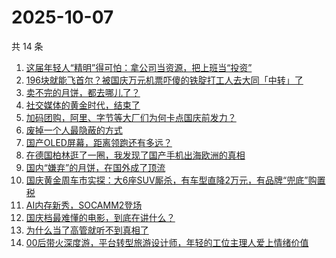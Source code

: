 # 2025-10-07

共 14 条

<!-- BEGIN 36KR -->
<!-- 最后更新时间 2025-10-07 22:27:01 +0800 -->
1. [这届年轻人“精明”得可怕：拿公司当资源，把上班当“投资”](https://36kr.com/p/3468806427170432)
1. [196块就能飞首尔？被国庆万元机票吓傻的铁腚打工人去大同「中转」了](https://36kr.com/p/3497217194072966)
1. [卖不完的月饼，都去哪儿了？](https://36kr.com/p/3497072039254913)
1. [社交媒体的黄金时代，结束了](https://36kr.com/p/3497190557129603)
1. [加码团购，阿里、字节等大厂们为何卡点国庆前发力？](https://36kr.com/p/3495996676364417)
1. [废掉一个人最隐蔽的方式](https://36kr.com/p/3496010684373893)
1. [国产OLED屏幕，距离领跑还有多远？](https://36kr.com/p/3496253590330501)
1. [在德国柏林逛了一圈，我发现了国产手机出海欧洲的真相](https://36kr.com/p/3495782083827845)
1. [国内“嫌弃”的月饼，在国外成了顶流](https://36kr.com/p/3495776858217353)
1. [国庆黄金周车市实探：大6座SUV厮杀，有车型直降2万元，有品牌“兜底”购置税](https://36kr.com/p/3496051500801157)
1. [AI内存新秀，SOCAMM2登场](https://36kr.com/p/3495776917642113)
1. [国庆档最难懂的电影，到底在讲什么？](https://36kr.com/p/3496955073141637)
1. [为什么当了高管就听不到真相了](https://36kr.com/p/3460932511520391)
1. [00后带火深度游，平台转型旅游设计师，年轻的工位主理人爱上情绪价值](https://36kr.com/p/3496051603151747)
<!-- END 36KR -->